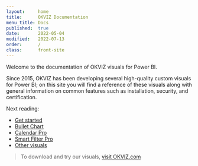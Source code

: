 ```yaml
---
layout:     home
title:      OKVIZ Documentation
menu_title: Docs
published:  true
date:       2022-05-04
modified:   2022-07-13
order:      /
class:      front-site
---
```

Welcome to the documentation of OKVIZ visuals for Power BI.

Since 2015, OKVIZ has been developing several high-quality custom visuals for Power BI; on this site you will find a reference of these visuals along with general information on common features such as installation, security, and certification.

Next reading:

- [Get started](get-started)
- [Bullet Chart](bullet-chart)
- [Calendar Pro](calendar-pro)
- [Smart Filter Pro](smart-filter-pro)
- [Other visuals](free-visuals)

> To download and try our visuals, [visit OKVIZ.com](https://okviz.com)